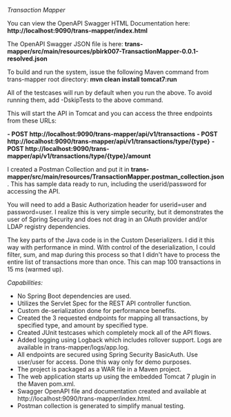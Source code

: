 *Transaction Mapper*

You can view the OpenAPI Swagger HTML Documentation here:  **http://localhost:9090/trans-mapper/index.html**

The OpenAPI Swagger JSON file is here:  **trans-mapper/src/main/resources/pbirk007-TransactionMapper-0.0.1-resolved.json**

To build and run the system, issue the following Maven command from trans-mapper 
root directory:  **mvn clean install tomcat7:run**

All of the testcases will run by default when you run the above.  To avoid running them,
add -DskipTests to the above command.

This will start the API in Tomcat and you can access the three endpoints from these URLs:  

**- POST http://localhost:9090/trans-mapper/api/v1/transactions**
**- POST http://localhost:9090/trans-mapper/api/v1/transactions/type/{type}**
**- POST http://localhost:9090/trans-mapper/api/v1/transactions/type/{type}/amount**

I created a Postman Collection and put it in **trans-mapper/src/main/resources/TransactionMapper.postman_collection.json**.
This has sample data ready to run, including the userid/password for accessing the API.

You will need to add a Basic Authorization header for userid=user and password=user.  I realize
this is very simple security, but it demonstrates the user of Spring Security and does not drag
in an OAuth provider and/or LDAP registry dependencies. 

The key parts of the Java code is in the Custom Deserializers.  I did it this way with 
performance in mind.  With control of the deserialization, I could filter, sum, and map during this
process so that I didn't have to process the entire list of transactions more than once.  This can 
map 100 transactions in 15 ms (warmed up).

*Capabilities:*

- No Spring Boot dependencies are used.
- Utilizes the Servlet Spec for the REST API controller function.
- Custom de-serialization done for performance benefits.
- Created the 3 requested endpoints for mapping all transactions, by specified type, and amount by specified type.
- Created JUnit testcases which completely mock all of the API flows.
- Added logging using Logback which includes rollover support.  Logs are available in trans-mapper/logs/app.log.
- All endpoints are secured using Spring Security BasicAuth.  Use user/user for access.  Done this way only for demo purposes.
- The project is packaged as a WAR file in a Maven project.
- The web application starts up using the embedded Tomcat 7 plugin in the Maven pom.xml.
- Swagger OpenAPI file and documentation created and available at http://localhost:9090/trans-mapper/index.html.
- Postman collection is generated to simplify manual testing.

